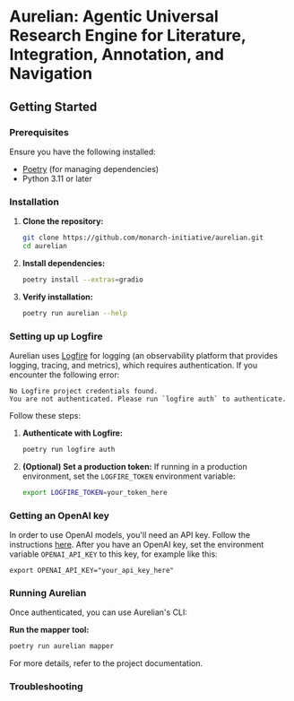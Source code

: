 # Aurelian: Agentic Universal Research Engine for Literature, Integration, Annotation, and Navigation

## Getting Started

### Prerequisites

Ensure you have the following installed:

- [Poetry](https://python-poetry.org/docs/#installation) (for managing dependencies)
- Python 3.11 or later

### Installation

1. **Clone the repository:**
   ```sh
   git clone https://github.com/monarch-initiative/aurelian.git
   cd aurelian
   ```
2. **Install dependencies:**
   ```sh
   poetry install --extras=gradio
   ```
3. **Verify installation:**
   ```sh
   poetry run aurelian --help
   ```

### Setting up up Logfire

Aurelian uses [Logfire](https://logfire.pydantic.dev/docs/why/) for logging (an observability platform that 
provides logging, tracing, and metrics), which requires 
authentication. If you encounter the following error:

```
No Logfire project credentials found.
You are not authenticated. Please run `logfire auth` to authenticate.
```

Follow these steps:

1. **Authenticate with Logfire:**
   ```sh
   poetry run logfire auth
   ```
2. **(Optional) Set a production token:** If running in a production environment, set the `LOGFIRE_TOKEN` environment variable:
   ```sh
   export LOGFIRE_TOKEN=your_token_here
   ```

### Getting an OpenAI key

In order to use OpenAI models, you'll need an API key. Follow the instructions 
[here](https://platform.openai.com/docs/quickstart). After you have an OpenAI key,
set the environment variable `OPENAI_API_KEY` to this key, for example like this:

```
export OPENAI_API_KEY="your_api_key_here"
```

### Running Aurelian

Once authenticated, you can use Aurelian's CLI:

**Run the mapper tool:**
   ```sh
   poetry run aurelian mapper
   ```

For more details, refer to the project documentation.


### Troubleshooting 


